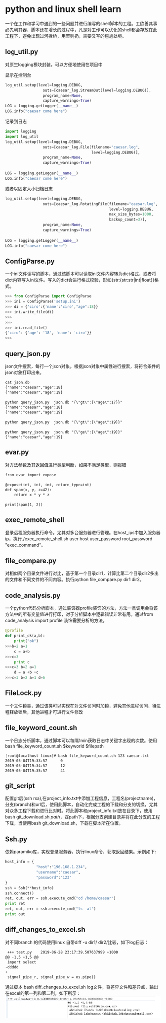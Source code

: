 # python and linux shell learn

一个在工作和学习中遇到的一些问题并进行编写的shell脚本的工程。工欲善其事必先利其器，脚本还在增长的过程中，凡是对工作可以优化的shell都会存放在此工程下，避免出现过河拆桥，用罢则扔，需要又写的尴尬处境。

## log_util.py
对原生logging模块封装，可以方便地使用在项目中

显示在控制台
``` python
log_util.setup(level=logging.DEBUG,
                 outs=[caesar_log.StreamOut(level=logging.DEBUG)],
                 program_name=None,
                 capture_warnings=True)
LOG = logging.getLogger(__name__)
LOG.info("caesar come here")
```
记录到日志
``` python
import logging
import log_util
log_util.setup(level=logging.DEBUG,
                 outs=[caesar_log.File(filename="caesar.log",
                                       level=logging.DEBUG)],
                 program_name=None,
                 capture_warnings=True)

LOG = logging.getLogger(__name__)
LOG.info("caesar come here")
```
或者以固定大小归档日志
``` python
log_util.setup(level=logging.DEBUG,
                 outs=[caesar_log.RotatingFile(filename="caesar.log",
                                               level=logging.DEBUG,
                                               max_size_bytes=1000,
                                               backup_count=3)],
                 program_name=None,
                 capture_warnings=True)

LOG = logging.getLogger(__name__)
LOG.info("caesar come here")
```
## ConfigParse.py

一个ini文件读写的脚本，通过该脚本可以读取ini文件内容转为dict格式，或者将dict内容写入ini文件。写入的dict会进行格式校验，形如{str:{str:str|int|float}}格式。

```python
>>> from ConfigParse import ConfigParse
>>> ini = ConfigParse('setup.ini')
>>> di = {'ciro':{'name':'ciro',"age":18}}
>>> ini.write_file(di)
>>>
>>>
>>> ini.read_file()
{'ciro': {'age': '18', 'name': 'ciro'}}
>>>
```
## query_json.py
json文件搜索，每行一个json对象。根据json对象中属性进行搜索，将符合条件的json对象打印出来。
```
cat json.db
{"name":"caesar","age":18}
{"name":"caesar","age":19}

python query_json.py  json.db "{\"gt\":{\"age\":17}}"
{"name":"caesar","age":18}
{"name":"caesar","age":19}

python query_json.py  json.db "{\"gt\":{\"age\":19}}"

python query_json.py  json.db "{\"ge\":{\"age\":19}}"
{"name":"caesar","age":19}
```
## evar.py
对方法参数及其返回值进行类型判断，如果不满足类型，则报错
```
from evar import expose

@expose(int, int, int, return_type=int)
def spam(x, y, z=42):
    return x * y * z

print(spam(1, 2))
```

## exec_remote_shell

登录远程服务器执行命令，尤其对多台服务器进行管理。在host_ips中加入服务器ip，执行./exec_remote_shell.sh user host user_password root_password "exec_command"。

## file_compare.py
对相似两个目录文件进行对比，基于第一个目录dir1，计算比第二个目录dir2多出的文件和不同文件的不同内容。执行python file_compare.py dir1 dir2。

## code_analysis.py

一个python代码分析脚本，通过装饰器profile装饰的方法，方法一旦调用会将该方法中的所有变量值进行打印，对于分析脚本中逻辑错误非常有用。通过from code_analysis import profile 装饰需要分析的方法。

```python
@profile
def print_ok(a,b):
    print("ok")
>>>b=2 a=1
    c = a+b
>>>c=3
    print c
>>>c=3 b=2 a=1
    d = a +b +c
>>>c=3 b=2 a=1 d=6
```

## FileLock.py

一个文件锁类，通过该类可以实现在对文件访问时加锁，避免其他进程访问，待进程释放锁后，其他进程才可进行文件修改

## file_keyword_count.sh

一个日志分析脚本，通过脚本可以每隔1min获取日志中关键字出现的次数。使用 bash
file_keyword_count.sh $keyworld  $filepath

```
[root@localhost linux]# bash file_keyword_count.sh 123 caesar.txt
2019-05-04T19:33:57 	 0
2019-05-04T19:34:57 	 12
2019-05-04T19:35:57 	 41
```

## git_script

配置git后(ssh rsa),在project_info.txt中添加工程信息，工程名(projectname)，分支(branch)和url后，使用此脚本，自动化完成工程的下载和分支的切换，尤其对众多工程下载和进行比对时。将此脚本和project_info.txt放在目录下，使用bash git_download.sh $path，在$path下，根据分支创建目录并将在此分支的工程下载，当使用bash git_download.sh，下载在脚本所在位置。

## Ssh.py
依赖paramiko库，实现登录服务器，执行linux命令，获取返回结果。示例如下:
```python
host_info = {
              "host":"196.168.1.234",
              "username":"caesar",
              "password":"123"
}
ssh = Ssh(**host_info)
ssh.connect()
ret, out, err = ssh.execute_cmd("cd /home/caesar")
print ret
ret, out, err = ssh.execute_cmd("ls -al")
print out
```

## diff_changes_to_excel.sh
对不同branch 的代码使用linux 自带diff -u dir1/  dir2/比较，如下log日志：

```linux
 +++ test.py	2019-06-28 23:17:39.507637999 +1000
@@ -1,5 +1,5 @@
 import select
-ddddd
+
 signal_pipe_r, signal_pipe_w = os.pipe()
```
通过脚本 bash diff_changes_to_excel.sh log文件，将差异文件和差异点，输出在excel的第一列和第二列，如下所示：
![image](https://github.com/CaesarLinsa/shell/blob/master/images/diff_change_to_excel.png)

